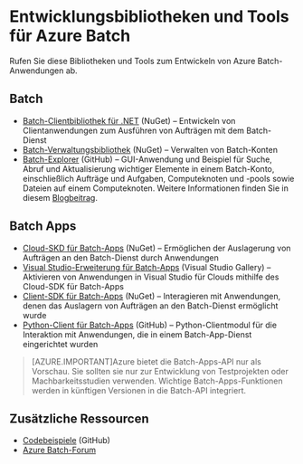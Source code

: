 <properties
	pageTitle="Entwicklungsbibliotheken und Tools für Azure Batch | Microsoft Azure"
	description="Rufen Sie die benötigten Bibliotheken und Tools zum Entwickeln von Azure Batch-Anwendungen ab"
	services="batch"
	documentationCenter=""
	authors="dlepow"
	manager="timlt"
	editor=""/>

<tags
	ms.service="batch"
	ms.workload="big-compute"
	ms.tgt_pltfrm="na"
	ms.devlang="multiple"
	ms.topic="article"
	ms.date="07/24/2015"
	ms.author="danlep"/>


# Entwicklungsbibliotheken und Tools für Azure Batch
<p> Rufen Sie diese Bibliotheken und Tools zum Entwickeln von Azure Batch-Anwendungen ab.

## Batch

+ [Batch-Clientbibliothek für .NET](http://www.nuget.org/packages/Azure.Batch/) (NuGet) – Entwickeln von Clientanwendungen zum Ausführen von Aufträgen mit dem Batch-Dienst
+ [Batch-Verwaltungsbibliothek](http://www.nuget.org/packages/Microsoft.Azure.Management.Batch/) (NuGet) – Verwalten von Batch-Konten
+ [Batch-Explorer](https://github.com/Azure/azure-batch-samples/tree/master/CSharp/BatchExplorer) (GitHub) – GUI-Anwendung und Beispiel für Suche, Abruf und Aktualisierung wichtiger Elemente in einem Batch-Konto, einschließlich Aufträge und Aufgaben, Computeknoten und -pools sowie Dateien auf einem Computeknoten. Weitere Informationen finden Sie in diesem [Blogbeitrag](http://blogs.technet.com/b/windowshpc/archive/2015/01/20/azure-batch-explorer-sample-walkthrough.aspx).


## Batch Apps

+ [Cloud-SKD für Batch-Apps](http://www.nuget.org/packages/Microsoft.Azure.Batch.Apps.Cloud/1.1.1-preview) (NuGet) – Ermöglichen der Auslagerung von Aufträgen an den Batch-Dienst durch Anwendungen
+ [Visual Studio-Erweiterung für Batch-Apps](https://visualstudiogallery.msdn.microsoft.com/8b294850-a0a5-43b0-acde-57a07f17826a) (Visual Studio Gallery) – Aktivieren von Anwendungen in Visual Studio für Clouds mithilfe des Cloud-SDK für Batch-Apps
+ [Client-SDK für Batch-Apps](http://www.nuget.org/packages/Microsoft.Azure.Batch.Apps/2.3.0-preview) (NuGet) – Interagieren mit Anwendungen, denen das Auslagern von Aufträgen an den Batch-Dienst ermöglicht wurde
+ [Python-Client für Batch-Apps](https://github.com/Azure/azure-batch-apps-python) (GitHub) – Python-Clientmodul für die Interaktion mit Anwendungen, die in einem Batch-App-Dienst eingerichtet wurden

>[AZURE.IMPORTANT]Azure bietet die Batch-Apps-API nur als Vorschau. Sie sollten sie nur zur Entwicklung von Testprojekten oder Machbarkeitsstudien verwenden. Wichtige Batch-Apps-Funktionen werden in künftigen Versionen in die Batch-API integriert.

## Zusätzliche Ressourcen

+ [Codebeispiele](https://github.com/Azure/azure-batch-samples) (GitHub)
+ [Azure Batch-Forum](https://social.msdn.microsoft.com/forums/azure/home?forum=azurebatch)

<!--Anchors-->
[Batch]: #batch
[Batch Apps]: #batch-apps
[Additional resources]: #additional-resources

<!---HONumber=August15_HO6-->